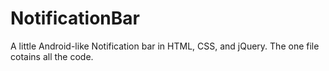 NotificationBar
===============

A little Android-like Notification bar in HTML, CSS, and jQuery. 
The one file cotains all the code.

